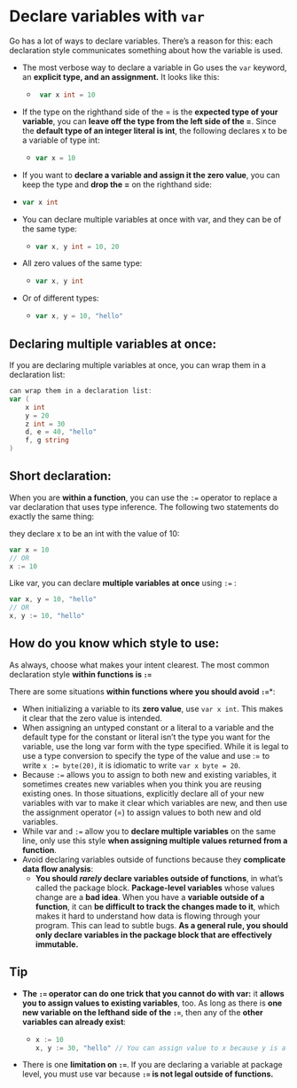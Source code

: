 # Declare variables with ```var```
Go has a lot of ways to declare variables. There’s a reason for
this: each declaration style communicates something about how the variable is used.

* The most verbose way to declare a variable in Go uses the ```var``` keyword, an **explicit
type, and an assignment.** It looks like this:
  * ```go
     var x int = 10
* If the type on the righthand side of the = is the **expected type of your variable**, you can
  **leave off the type from the left side of the =**. Since the **default type of an integer literal
  is int**, the following declares x to be a variable of type int:
  * ```go 
    var x = 10
*  If you want to **declare a variable and assign it the zero value**, you can keep
   the type and **drop the =** on the righthand side:
  * ```go
    var x int
* You can declare multiple variables at once with var, and they can be of the same type:
  * ```go
    var x, y int = 10, 20
* All zero values of the same type:
  * ```go
    var x, y int
* Or of different types:
  * ```go
    var x, y = 10, "hello"

## Declaring multiple variables at once:
If you are declaring multiple variables at once, you
can wrap them in a declaration list:
```go
can wrap them in a declaration list:
var (
    x int
    y = 20
    z int = 30
    d, e = 40, "hello"
    f, g string
)
```
## Short declaration:
When you are **within a function**, you can
use the ```:=``` operator to replace a var declaration that uses type inference. The following two statements do exactly the same thing: 

they declare x to be an int with the
value of 10:
```go
var x = 10
// OR
x := 10
```

Like var, you can declare **multiple variables at once** using ```:=``` :
```go
var x, y = 10, "hello"
// OR
x, y := 10, "hello"

```
## How do you know which style to use:
As always, choose what makes your intent
clearest. The most common declaration style **within functions is ```:=```**

There are some situations **within functions where you should avoid ```:=```***:
* When initializing a variable to its **zero value**, use ```var x int```. This makes it clear
that the zero value is intended.
* When assigning an untyped constant or a literal to a variable and the default type
for the constant or literal isn’t the type you want for the variable, use the long var
form with the type specified. While it is legal to use a type conversion to specify
the type of the value and use := to write ```x := byte(20)```, it is idiomatic to write
```var x byte = 20```.
* Because ```:=``` allows you to assign to both new and existing variables, it sometimes
creates new variables when you think you are reusing existing ones. In those situations, explicitly declare all
of your new variables with var to make it clear which variables are new, and then
use the assignment operator (=) to assign values to both new and old variables.
* While var and ```:=``` allow you to **declare multiple variables** on the same line, only use
  this style **when assigning multiple values returned from a function**.
* Avoid declaring variables outside of functions because they **complicate data flow analysis**:
  * **You should ***rarely*** declare variables outside of functions**, in what’s called the package
    block. **Package-level variables** whose values change are a
    **bad idea**. When you have a **variable outside of a function**, it can **be difficult to track
    the changes made to it**, which makes it hard to understand how data is flowing
    through your program. This can lead to subtle bugs. **As a general rule, you should
    only declare variables in the package block that are effectively immutable.**
## Tip
* **The ```:=``` operator can do one trick that you cannot do with var:** it **allows you to assign
values to existing variables**, too. As long as there is **one new variable on the lefthand
side of the ```:=```**, then any of the **other variables can already exist**:

  *   ```go 
      x := 10
      x, y := 30, "hello" // You can assign value to x because y is a new variable


* There is one **limitation on ```:=```**. If you are declaring a variable at package level, you
 must use var because **```:=``` is not legal outside of functions.**
